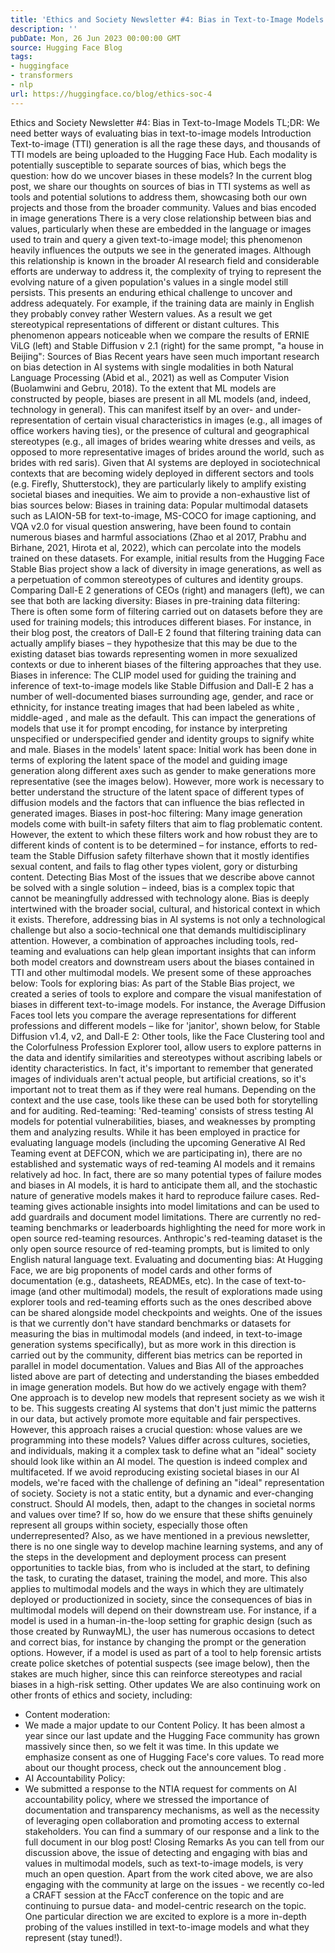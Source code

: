 ```yaml
---
title: 'Ethics and Society Newsletter #4: Bias in Text-to-Image Models'
description: ''
pubDate: Mon, 26 Jun 2023 00:00:00 GMT
source: Hugging Face Blog
tags:
- huggingface
- transformers
- nlp
url: https://huggingface.co/blog/ethics-soc-4
---
```


Ethics and Society Newsletter #4: Bias in Text-to-Image Models
TL;DR: We need better ways of evaluating bias in text-to-image models
Introduction
Text-to-image (TTI) generation is all the rage these days, and thousands of TTI models are being uploaded to the Hugging Face Hub. Each modality is potentially susceptible to separate sources of bias, which begs the question: how do we uncover biases in these models? In the current blog post, we share our thoughts on sources of bias in TTI systems as well as tools and potential solutions to address them, showcasing both our own projects and those from the broader community.
Values and bias encoded in image generations
There is a very close relationship between bias and values, particularly when these are embedded in the language or images used to train and query a given text-to-image model; this phenomenon heavily influences the outputs we see in the generated images. Although this relationship is known in the broader AI research field and considerable efforts are underway to address it, the complexity of trying to represent the evolving nature of a given population's values in a single model still persists. This presents an enduring ethical challenge to uncover and address adequately.
For example, if the training data are mainly in English they probably convey rather Western values. As a result we get stereotypical representations of different or distant cultures. This phenomenon appears noticeable when we compare the results of ERNIE ViLG (left) and Stable Diffusion v 2.1 (right) for the same prompt, "a house in Beijing":
Sources of Bias
Recent years have seen much important research on bias detection in AI systems with single modalities in both Natural Language Processing (Abid et al., 2021) as well as Computer Vision (Buolamwini and Gebru, 2018). To the extent that ML models are constructed by people, biases are present in all ML models (and, indeed, technology in general). This can manifest itself by an over- and under-representation of certain visual characteristics in images (e.g., all images of office workers having ties), or the presence of cultural and geographical stereotypes (e.g., all images of brides wearing white dresses and veils, as opposed to more representative images of brides around the world, such as brides with red saris). Given that AI systems are deployed in sociotechnical contexts that are becoming widely deployed in different sectors and tools (e.g. Firefly, Shutterstock), they are particularly likely to amplify existing societal biases and inequities. We aim to provide a non-exhaustive list of bias sources below:
Biases in training data: Popular multimodal datasets such as LAION-5B for text-to-image, MS-COCO for image captioning, and VQA v2.0 for visual question answering, have been found to contain numerous biases and harmful associations (Zhao et al 2017, Prabhu and Birhane, 2021, Hirota et al, 2022), which can percolate into the models trained on these datasets. For example, initial results from the Hugging Face Stable Bias project show a lack of diversity in image generations, as well as a perpetuation of common stereotypes of cultures and identity groups. Comparing Dall-E 2 generations of CEOs (right) and managers (left), we can see that both are lacking diversity:
Biases in pre-training data filtering: There is often some form of filtering carried out on datasets before they are used for training models; this introduces different biases. For instance, in their blog post, the creators of Dall-E 2 found that filtering training data can actually amplify biases – they hypothesize that this may be due to the existing dataset bias towards representing women in more sexualized contexts or due to inherent biases of the filtering approaches that they use.
Biases in inference: The CLIP model used for guiding the training and inference of text-to-image models like Stable Diffusion and Dall-E 2 has a number of well-documented biases surrounding age, gender, and race or ethnicity, for instance treating images that had been labeled as white
, middle-aged
, and male
as the default. This can impact the generations of models that use it for prompt encoding, for instance by interpreting unspecified or underspecified gender and identity groups to signify white and male.
Biases in the models' latent space: Initial work has been done in terms of exploring the latent space of the model and guiding image generation along different axes such as gender to make generations more representative (see the images below). However, more work is necessary to better understand the structure of the latent space of different types of diffusion models and the factors that can influence the bias reflected in generated images.
Biases in post-hoc filtering: Many image generation models come with built-in safety filters that aim to flag problematic content. However, the extent to which these filters work and how robust they are to different kinds of content is to be determined – for instance, efforts to red-team the Stable Diffusion safety filterhave shown that it mostly identifies sexual content, and fails to flag other types violent, gory or disturbing content.
Detecting Bias
Most of the issues that we describe above cannot be solved with a single solution – indeed, bias is a complex topic that cannot be meaningfully addressed with technology alone. Bias is deeply intertwined with the broader social, cultural, and historical context in which it exists. Therefore, addressing bias in AI systems is not only a technological challenge but also a socio-technical one that demands multidisciplinary attention. However, a combination of approaches including tools, red-teaming and evaluations can help glean important insights that can inform both model creators and downstream users about the biases contained in TTI and other multimodal models.
We present some of these approaches below:
Tools for exploring bias: As part of the Stable Bias project, we created a series of tools to explore and compare the visual manifestation of biases in different text-to-image models. For instance, the Average Diffusion Faces tool lets you compare the average representations for different professions and different models – like for 'janitor', shown below, for Stable Diffusion v1.4, v2, and Dall-E 2:
Other tools, like the Face Clustering tool and the Colorfulness Profession Explorer tool, allow users to explore patterns in the data and identify similarities and stereotypes without ascribing labels or identity characteristics. In fact, it's important to remember that generated images of individuals aren't actual people, but artificial creations, so it's important not to treat them as if they were real humans. Depending on the context and the use case, tools like these can be used both for storytelling and for auditing.
Red-teaming: 'Red-teaming' consists of stress testing AI models for potential vulnerabilities, biases, and weaknesses by prompting them and analyzing results. While it has been employed in practice for evaluating language models (including the upcoming Generative AI Red Teaming event at DEFCON, which we are participating in), there are no established and systematic ways of red-teaming AI models and it remains relatively ad hoc. In fact, there are so many potential types of failure modes and biases in AI models, it is hard to anticipate them all, and the stochastic nature of generative models makes it hard to reproduce failure cases. Red-teaming gives actionable insights into model limitations and can be used to add guardrails and document model limitations. There are currently no red-teaming benchmarks or leaderboards highlighting the need for more work in open source red-teaming resources. Anthropic's red-teaming dataset is the only open source resource of red-teaming prompts, but is limited to only English natural language text.
Evaluating and documenting bias: At Hugging Face, we are big proponents of model cards and other forms of documentation (e.g., datasheets, READMEs, etc). In the case of text-to-image (and other multimodal) models, the result of explorations made using explorer tools and red-teaming efforts such as the ones described above can be shared alongside model checkpoints and weights. One of the issues is that we currently don't have standard benchmarks or datasets for measuring the bias in multimodal models (and indeed, in text-to-image generation systems specifically), but as more work in this direction is carried out by the community, different bias metrics can be reported in parallel in model documentation.
Values and Bias
All of the approaches listed above are part of detecting and understanding the biases embedded in image generation models. But how do we actively engage with them?
One approach is to develop new models that represent society as we wish it to be. This suggests creating AI systems that don't just mimic the patterns in our data, but actively promote more equitable and fair perspectives. However, this approach raises a crucial question: whose values are we programming into these models? Values differ across cultures, societies, and individuals, making it a complex task to define what an "ideal" society should look like within an AI model. The question is indeed complex and multifaceted. If we avoid reproducing existing societal biases in our AI models, we're faced with the challenge of defining an "ideal" representation of society. Society is not a static entity, but a dynamic and ever-changing construct. Should AI models, then, adapt to the changes in societal norms and values over time? If so, how do we ensure that these shifts genuinely represent all groups within society, especially those often underrepresented?
Also, as we have mentioned in a previous newsletter, there is no one single way to develop machine learning systems, and any of the steps in the development and deployment process can present opportunities to tackle bias, from who is included at the start, to defining the task, to curating the dataset, training the model, and more. This also applies to multimodal models and the ways in which they are ultimately deployed or productionized in society, since the consequences of bias in multimodal models will depend on their downstream use. For instance, if a model is used in a human-in-the-loop setting for graphic design (such as those created by RunwayML), the user has numerous occasions to detect and correct bias, for instance by changing the prompt or the generation options. However, if a model is used as part of a tool to help forensic artists create police sketches of potential suspects (see image below), then the stakes are much higher, since this can reinforce stereotypes and racial biases in a high-risk setting.
Other updates
We are also continuing work on other fronts of ethics and society, including:
- Content moderation:
- We made a major update to our Content Policy. It has been almost a year since our last update and the Hugging Face community has grown massively since then, so we felt it was time. In this update we emphasize consent as one of Hugging Face's core values. To read more about our thought process, check out the announcement blog .
- AI Accountability Policy:
- We submitted a response to the NTIA request for comments on AI accountability policy, where we stressed the importance of documentation and transparency mechanisms, as well as the necessity of leveraging open collaboration and promoting access to external stakeholders. You can find a summary of our response and a link to the full document in our blog post!
Closing Remarks
As you can tell from our discussion above, the issue of detecting and engaging with bias and values in multimodal models, such as text-to-image models, is very much an open question. Apart from the work cited above, we are also engaging with the community at large on the issues - we recently co-led a CRAFT session at the FAccT conference on the topic and are continuing to pursue data- and model-centric research on the topic. One particular direction we are excited to explore is a more in-depth probing of the values instilled in text-to-image models and what they represent (stay tuned!).